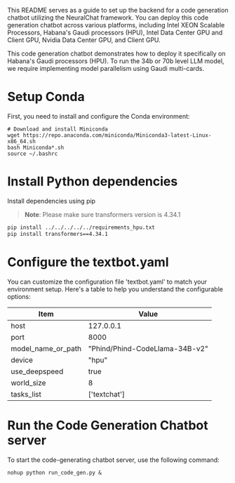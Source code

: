This README serves as a guide to set up the backend for a code generation chatbot utilizing the NeuralChat framework. You can deploy this code generation chatbot across various platforms, including Intel XEON Scalable Processors, Habana's Gaudi processors (HPU), Intel Data Center GPU and Client GPU, Nvidia Data Center GPU, and Client GPU.

This code generation chatbot demonstrates how to deploy it specifically on Habana's Gaudi processors (HPU). To run the 34b or 70b level LLM model, we require implementing model parallelism using Gaudi multi-cards.

# Setup Conda

First, you need to install and configure the Conda environment:

```shell
# Download and install Miniconda
wget https://repo.anaconda.com/miniconda/Miniconda3-latest-Linux-x86_64.sh
bash Miniconda*.sh
source ~/.bashrc
```

# Install Python dependencies

Install dependencies using pip

>**Note**: Please make sure transformers version is 4.34.1
```bash
pip install ../../../../../requirements_hpu.txt
pip install transformers==4.34.1
```

# Configure the textbot.yaml

You can customize the configuration file 'textbot.yaml' to match your environment setup. Here's a table to help you understand the configurable options:

|  Item              | Value                                      |
| ------------------- | --------------------------------------- |
| host                | 127.0.0.1                              |
| port                | 8000                                   |
| model_name_or_path  | "Phind/Phind-CodeLlama-34B-v2"        |
| device              | "hpu"                                  |
| use_deepspeed       | true                                   |
| world_size          | 8                                      |
| tasks_list          | ['textchat']                           |



# Run the Code Generation Chatbot server
To start the code-generating chatbot server, use the following command:

```shell
nohup python run_code_gen.py &
```
